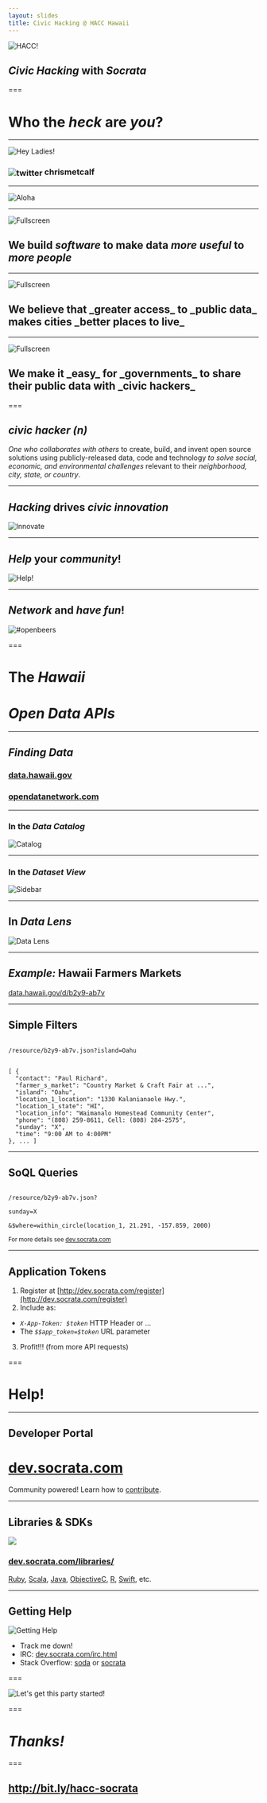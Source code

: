 ```yaml
---
layout: slides
title: Civic Hacking @ HACC Hawaii
---
```


![HACC!](/presentations/img/snuffie_hacc_small.png)

## _Civic Hacking_ with _Socrata_

===

# Who the _heck_ are _you_?

---

![Hey Ladies!](/presentations/img/metcalf.jpg)

<h3><img src="/presentations/img/twitter.png" alt="twitter" style="vertical-align: middle" /> chrismetcalf</h3>

---

![Aloha](/presentations/img/aloha.png)

---

![Fullscreen](/presentations/img/at_table.jpg)

## We build _software_ to make data _more useful_ to _more people_

<!-- https://www.flickr.com/photos/hyku/2497370097 -->
--- 

![Fullscreen](/presentations/img/city.jpg)

<h2>We believe that _greater access_ to _public data_ makes cities _better places to live_</h2>

---

![Fullscreen](/presentations/img/city_hall.jpg)

<h2>We make it _easy_ for _governments_ to share their public data with _civic hackers_</h2>

===

## _civic hacker_ _(n)_

_One who collaborates with others_ to create, build, and invent open source solutions using publicly-released data, code and technology _to solve social, economic, and environmental challenges_ relevant to their _neighborhood, city, state, or country_.

---

## _Hacking_ drives _civic innovation_

![Innovate](/presentations/img/innovate.png)

---

## _Help_ your _community_!

![Help!](https://media2.giphy.com/media/IvlKeD6BEA1hu/200.gif)

---

## _Network_ and _have fun_!

![#openbeers](/presentations/img/openbeers.jpg)

===

# The _Hawaii_ 
# _Open Data APIs_

---

## _Finding_ _Data_

### [data.hawaii.gov](http://data.hawaii.gov)
### [opendatanetwork.com](http://www.opendatanetwork.com)

---

### In the _Data Catalog_

![Catalog](/presentations/img/catalog_api.png)

---

### In the _Dataset View_

![Sidebar](http://dev.socrata.com/img/sidebar.gif)

---

## In _Data Lens_

![Data Lens](http://dev.socrata.com/img/data_lens.png)

---

## _Example:_ Hawaii Farmers Markets

[data.hawaii.gov/d/b2y9-ab7v](https://data.hawaii.gov/d/b2y9-ab7v)

---

## Simple Filters

<code>
/resource/b2y9-ab7v.json?<span class="toy-store-blue">island</span>=<span class="golden">Oahu</span>
</code>

<pre><code data-trim contenteditable class="javascript">
[ {
  "contact": "Paul Richard",
  "farmer_s_market": "Country Market & Craft Fair at ...",
  "island": "Oahu",
  "location_1_location": "1330 Kalanianaole Hwy.",
  "location_1_state": "HI",
  "location_info": "Waimanalo Homestead Community Center",
  "phone": "(808) 259-8611, Cell: (808) 284-2575",
  "sunday": "X",
  "time": "9:00 AM to 4:00PM"
}, ... ]
</code></pre>

---

## SoQL Queries

<code>
/resource/b2y9-ab7v.json?<br/>
<span class="toy-store-blue">sunday</span>=<span class="golden">X</span></br>
&amp;<span class="toy-store-blue">$where</span>=<span class="golden">within_circle(location_1, 21.291, -157.859, 2000)</span>
</code>

<small style="padding-top: 5em">For more details see <a href="http://dev.socrata.com">dev.socrata.com</a></small>

---

## Application Tokens

1. Register at [http://dev.socrata.com/register](http://dev.socrata.com/register)
2. Include as:
  - _`X-App-Token: $token`_ HTTP Header or ... 
  - The _`$$app_token`_`=`_`$token`_ URL parameter
3. Profit!!! (from more API requests)

===

# Help!

---

## Developer Portal

# [dev.socrata.com](http://dev.socrata.com)

<div class="footnote">Community powered! Learn how to <a href="http://dev.socrata.com/contributing.html">contribute</a>.</div>

---

## Libraries &amp; SDKs

<img src="/presentations/img/socrata-heart-opensource.png"/>

### [dev.socrata.com/libraries/](http://dev.socrata.com/libraries/)

<div class="footnote"><a href="http://socrata.github.io/soda-ruby/">Ruby</a>, <a href="https://github.com/socrata/soda-scala">Scala</a>, <a href="http://socrata.github.io/soda-java/">Java</a>, <a href="https://github.com/socrata/soda-ios-sdk">ObjectiveC</a>, <a href="https://github.com/Chicago/RSocrata">R</a>, <a href="https://github.com/socrata/soda-swift">Swift</a>, etc.</div>

--- 

## Getting Help

![Getting Help](/presentations/img/live-support.gif)

- Track me down!
- IRC: [dev.socrata.com/irc.html](http://dev.socrata.com/irc.html)
- Stack Overflow: [soda](http://stackoverflow.com/questions/tagged/soda) or [socrata](http://stackoverflow.com/questions/tagged/socrata)


===

![Let's get this party started!](/presentations/img/lets_get_this_party_started.gif)

===

# _Thanks!_

===

## <http://bit.ly/hacc-socrata>
